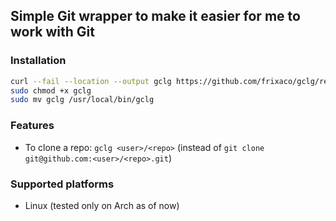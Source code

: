 ## Simple Git wrapper to make it easier for me to work with Git

### Installation

```bash
curl --fail --location --output gclg https://github.com/frixaco/gclg/releases/download/0.0.1/gclg
sudo chmod +x gclg
sudo mv gclg /usr/local/bin/gclg
```

### Features

- To clone a repo: `gclg <user>/<repo>` (instead of `git clone git@github.com:<user>/<repo>.git`)

### Supported platforms

- Linux (tested only on Arch as of now)